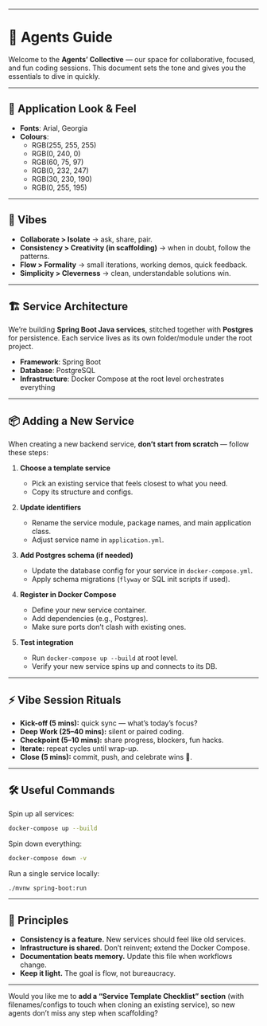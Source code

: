 
---

# 🤖 Agents Guide

Welcome to the **Agents’ Collective** — our space for collaborative, focused, and fun coding sessions.
This document sets the tone and gives you the essentials to dive in quickly.

---

## 🎨 Application Look & Feel
- **Fonts**: Arial, Georgia  
- **Colours**:  
  - RGB(255, 255, 255)  
  - RGB(0, 240, 0)  
  - RGB(60, 75, 97)  
  - RGB(0, 232, 247)  
  - RGB(30, 230, 190)  
  - RGB(0, 255, 195)  

---

## 🌱 Vibes

* **Collaborate > Isolate** → ask, share, pair.
* **Consistency > Creativity (in scaffolding)** → when in doubt, follow the patterns.
* **Flow > Formality** → small iterations, working demos, quick feedback.
* **Simplicity > Cleverness** → clean, understandable solutions win.

---

## 🏗️ Service Architecture

We’re building **Spring Boot Java services**, stitched together with **Postgres** for persistence.
Each service lives as its own folder/module under the root project.

* **Framework**: Spring Boot
* **Database**: PostgreSQL
* **Infrastructure**: Docker Compose at the root level orchestrates everything

---

## 📦 Adding a New Service

When creating a new backend service, **don’t start from scratch** — follow these steps:

1. **Choose a template service**

   * Pick an existing service that feels closest to what you need.
   * Copy its structure and configs.

2. **Update identifiers**

   * Rename the service module, package names, and main application class.
   * Adjust service name in `application.yml`.

3. **Add Postgres schema (if needed)**

   * Update the database config for your service in `docker-compose.yml`.
   * Apply schema migrations (`flyway` or SQL init scripts if used).

4. **Register in Docker Compose**

   * Define your new service container.
   * Add dependencies (e.g., Postgres).
   * Make sure ports don’t clash with existing ones.

5. **Test integration**

   * Run `docker-compose up --build` at root level.
   * Verify your new service spins up and connects to its DB.

---

## ⚡ Vibe Session Rituals

* **Kick-off (5 mins):** quick sync — what’s today’s focus?
* **Deep Work (25–40 mins):** silent or paired coding.
* **Checkpoint (5–10 mins):** share progress, blockers, fun hacks.
* **Iterate:** repeat cycles until wrap-up.
* **Close (5 mins):** commit, push, and celebrate wins 🎉.

---

## 🛠️ Useful Commands

Spin up all services:

```sh
docker-compose up --build
```

Spin down everything:

```sh
docker-compose down -v
```

Run a single service locally:

```sh
./mvnw spring-boot:run
```

---

## 🧭 Principles

* **Consistency is a feature.** New services should feel like old services.
* **Infrastructure is shared.** Don’t reinvent; extend the Docker Compose.
* **Documentation beats memory.** Update this file when workflows change.
* **Keep it light.** The goal is flow, not bureaucracy.

---

Would you like me to **add a “Service Template Checklist” section** (with filenames/configs to touch when cloning an existing service), so new agents don’t miss any step when scaffolding?
